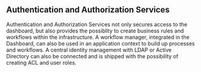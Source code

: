 ## Authentication and Authorization Services

Authentication and Authorization Services not only secures access to the dashboard, but also provides the possiblity to create business rules and workflows within the infrastructure. A workflow manager, integrated in the Dashboard, can also be used in an application context to build up processes and workflows. A central identity management with LDAP or Active Directory can also be connected and is shipped with the possibility of creating ACL and user roles.